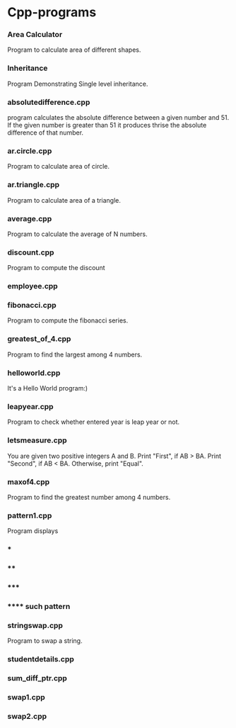 # Cpp-programs

### Area Calculator
Program to calculate area of different shapes.

### Inheritance
Program Demonstrating Single level inheritance.

### absolutedifference.cpp
program calculates the absolute difference between a given number and 51. If the given number is greater than 51 it produces thrise the absolute difference of that number.

### ar.circle.cpp
Program to calculate area of circle.

### ar.triangle.cpp
Program to calculate area of a triangle.

### average.cpp
Program to calculate the average of N numbers.

### discount.cpp
Program to compute the discount

### employee.cpp


### fibonacci.cpp
Program to compute the fibonacci series.

### greatest_of_4.cpp
Program to find the largest among 4 numbers.


### helloworld.cpp
It's a Hello World program:)


### leapyear.cpp
Program to check whether entered year is leap year or not.


### letsmeasure.cpp
You are given two positive integers A and B.
Print "First", if AB > BA.
Print "Second", if AB < BA.
Otherwise, print "Equal".


### maxof4.cpp
Program to find the greatest number among 4 numbers.

### pattern1.cpp
Program displays
###  *         
###  **
###  *** 
###  ****  such pattern




### stringswap.cpp
Program to swap a string.

### studentdetails.cpp


### sum_diff_ptr.cpp


### swap1.cpp


### swap2.cpp



